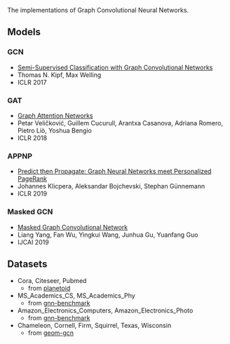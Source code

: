 The implementations of Graph Convolutional Neural Networks.

## Models
### GCN
- [Semi-Supervised Classification with Graph Convolutional Networks](https://arxiv.org/abs/1609.02907)
- Thomas N. Kipf, Max Welling
- ICLR 2017

### GAT
- [Graph Attention Networks](https://arxiv.org/abs/1710.10903)
- Petar Veličković, Guillem Cucurull, Arantxa Casanova, Adriana Romero, Pietro Liò, Yoshua Bengio
- ICLR 2018

### APPNP
- [Predict then Propagate: Graph Neural Networks meet Personalized PageRank](https://arxiv.org/abs/1810.05997)
- Johannes Klicpera, Aleksandar Bojchevski, Stephan Günnemann
- ICLR 2019

### Masked GCN
- [Masked Graph Convolutional Network](https://www.ijcai.org/Proceedings/2019/565)
- Liang Yang, Fan Wu, Yingkui Wang, Junhua Gu, Yuanfang Guo
- IJCAI 2019

## Datasets
- Cora, Citeseer, Pubmed
  - from [planetoid](https://github.com/kimiyoung/planetoid)
- MS_Academics_CS, MS_Academics_Phy
  - from [gnn-benchmark](https://github.com/shchur/gnn-benchmark)
- Amazon_Electronics_Computers, Amazon_Electronics_Photo
  - from [gnn-benchmark](https://github.com/shchur/gnn-benchmark)
- Chameleon, Cornell, Firm, Squirrel, Texas, Wisconsin
  - from [geom-gcn](https://github.com/graphdml-uiuc-jlu/geom-gcn)
